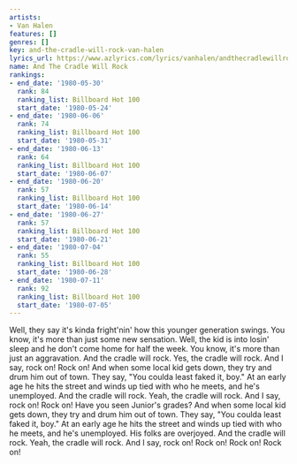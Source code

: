 ```yaml
---
artists:
- Van Halen
features: []
genres: []
key: and-the-cradle-will-rock-van-halen
lyrics_url: https://www.azlyrics.com/lyrics/vanhalen/andthecradlewillrock.html
name: And The Cradle Will Rock
rankings:
- end_date: '1980-05-30'
  rank: 84
  ranking_list: Billboard Hot 100
  start_date: '1980-05-24'
- end_date: '1980-06-06'
  rank: 74
  ranking_list: Billboard Hot 100
  start_date: '1980-05-31'
- end_date: '1980-06-13'
  rank: 64
  ranking_list: Billboard Hot 100
  start_date: '1980-06-07'
- end_date: '1980-06-20'
  rank: 57
  ranking_list: Billboard Hot 100
  start_date: '1980-06-14'
- end_date: '1980-06-27'
  rank: 57
  ranking_list: Billboard Hot 100
  start_date: '1980-06-21'
- end_date: '1980-07-04'
  rank: 55
  ranking_list: Billboard Hot 100
  start_date: '1980-06-28'
- end_date: '1980-07-11'
  rank: 92
  ranking_list: Billboard Hot 100
  start_date: '1980-07-05'
---
```


Well, they say it's kinda fright'nin' how this younger generation swings. 
You know, it's more than just some new sensation. 
Well, the kid is into losin' sleep and he don't come home for half the week. 
You know, it's more than just an aggravation. 
And the cradle will rock. 
Yes, the cradle will rock. 
And I say, rock on! 
Rock on! 
And when some local kid gets down, they try and drum him out of town. 
They say, "You coulda least faked it, boy." 
At an early age he hits the street and winds up tied with who he meets, and he's unemployed. 
And the cradle will rock. 
Yeah, the cradle will rock. 
And I say, rock on! 
Rock on! 
Have you seen Junior's grades? 
And when some local kid gets down, they try and drum him out of town. 
They say, "You coulda least faked it, boy." 
At an early age he hits the street and winds up tied with who he meets, and he's unemployed.
His folks are overjoyed. 
And the cradle will rock. 
Yeah, the cradle will rock. 
And I say, rock on! 
Rock on! 
Rock on! 
Rock on!



